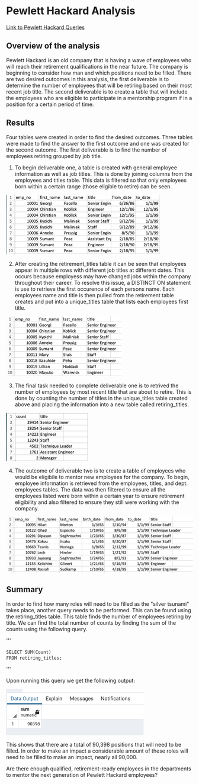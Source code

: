 # Pewlett Hackard Analysis
[Link to Pewlett Hackard Queries](https://github.com/c-geisel/Pewlett-Hackard-Analysis/blob/main/Queries/Employee_Database_challenge.sql)

## Overview of the analysis
Pewlett Hackard is an old company that is having a wave of employees who will reach their retirement qualifications in the near future. The company is beginning to consider how man and which positions need to be filled. There are two desired outcomes in this analysis, the first deliverable is to determine the number of employees that will be retiring based on their most recent job title. The second deliverable is to create a table that will include the employees who are eligible to participate in a mentorship program if in a position for a certain period of time. 

## Results 
Four tables were created in order to find the desired outcomes. Three tables were made to find the answer to the first outcome and one was created for the second outcome. The first deliverable is to find the number of employees retiring grouped by job title.
1.  To begin deliverable one, a table is created with general employee information as well as job titles. This is done by joining columns from the employees and titles table. This data is filtered so that only employees born within a certain range (those eligible to retire) can be seen. 

![retirement_titles.png](Images/retirement_titles.png)

2. After creating the retirement_titles table it can be seen that employees appear in multiple rows with different job titles at different dates. This occurs because employess may have changed jobs within the company throughout their career. To resolve this issue, a DISTINCT ON statement is use to retrieve the first occurence of each persons name. Each employees name and title is then pulled from the retirement table creates and put into a unique_titles table that lists each employees first title. 

![unique_titles.png](Images/unique_titles.png)

3. The final task needed to complete deliverable one is to retrived the number of employees by most recent title that are about to retire. This is done by counting the number of titles in the unique_titles table created above and placing the information into a new table called retiring_titles.

![retiring_titles.png](Images/retiring_titles.png)

4. The outcome of deliverable two is to create a table of employees who would be eligibile to mentor new employees for the company. To begin, employee information is retrieved from the employees, titles, and dept. employees tables. The data was then filtered to ensure all the employees listed were born within a certain year to ensure retirement eligibility and also filtered to ensure they still were working with the company. 

![mentorship_eligibility.png](Images/mentorship_eligibility.png)


## Summary 

In order to find how many roles will need to be filled as the "silver tsunami" takes place, another query needs to be performed. This can be found using the retiring_titles table. This table finds the number of employees retiring by title. We can find the total number of counts by finding the sum of the counts using the following query.

'''

    SELECT SUM(Count)
    FROM retiring_titles;
    
'''

Upon running this query we get the following output: 

![total_retiring.png](Images/total_retiring.png)

This shows that there are a total of 90,398 positions that will need to be filled. In order to make an impact a considerable amount of these roles will need to be filled to make an impact, nearly all 90,000.


Are there enough qualified, retirement-ready employees in the departments to mentor the next generation of Pewlett Hackard employees?
